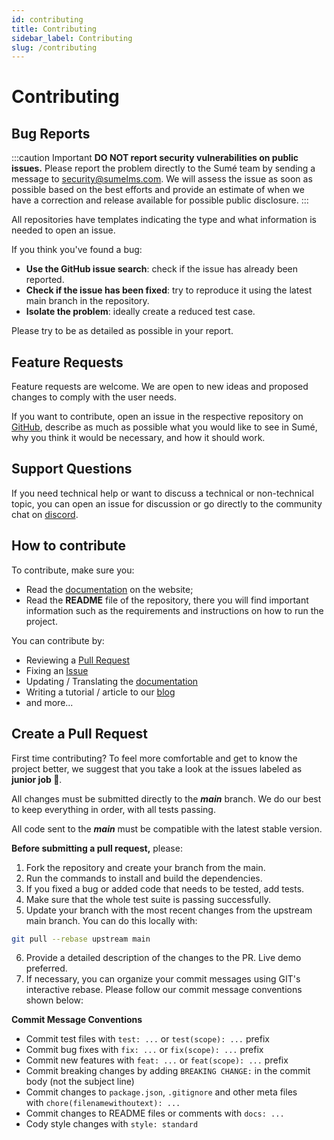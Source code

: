 ```yaml
---
id: contributing
title: Contributing
sidebar_label: Contributing
slug: /contributing
---
```


# Contributing

## Bug Reports

:::caution Important
**DO NOT report security vulnerabilities on public issues.** Please report the problem directly to the Sumé team by sending a message to [security@sumelms.com](mailto:security@sumelms.com). We will assess the issue as soon as possible based on the best efforts and provide an estimate of when we have a correction and release available for possible public disclosure.
:::

All repositories have templates indicating the type and what information is needed to open an issue.

If you think you've found a bug:

- **Use the GitHub issue search**: check if the issue has already been reported.
- **Check if the issue has been fixed**: try to reproduce it using the latest main branch in the repository.
- **Isolate the problem**: ideally create a reduced test case.

Please try to be as detailed as possible in your report.

## Feature Requests

Feature requests are welcome. We are open to new ideas and proposed changes to comply with the user needs.

If you want to contribute, open an issue in the respective repository on [GitHub](https://github.com/sumelms), describe as much as possible what you would like to see in Sumé, why you think it would be necessary, and how it should work.

## Support Questions

If you need technical help or want to discuss a technical or non-technical topic, you can open an issue for discussion or go directly to the community chat on [discord](https://discord.com/invite/aaJzjBunTZ).

## How to contribute

To contribute, make sure you:

- Read the [documentation](https://sumelms.com/docs/) on the website;
- Read the **README** file of the repository, there you will find important information such as the requirements and instructions on how to run the project.

You can contribute by:

- Reviewing a [Pull Request](https://github.com/sumelms)
- Fixing an [Issue](https://github.com/sumelms)
- Updating / Translating the [documentation](https://github.com/sumelms/website/tree/main/docs)
- Writing a tutorial / article to our [blog](https://medium.com/sumelms)
- and more...

## Create a Pull Request

First time contributing? To feel more comfortable and get to know the project better, we suggest that you take a look at the issues labeled as **junior job :baby:**.

All changes must be submitted directly to the ***main*** branch. We do our best to keep everything in order, with all tests passing.

All code sent to the ***main*** must be compatible with the latest stable version.

**Before submitting a pull request,** please:

1. Fork the repository and create your branch from the main.
2. Run the commands to install and build the dependencies.
3. If you fixed a bug or added code that needs to be tested, add tests.
4. Make sure that the whole test suite is passing successfully.
5. Update your branch with the most recent changes from the upstream main branch. You can do this locally with:

  ```sh
  git pull --rebase upstream main
  ```

6. Provide a detailed description of the changes to the PR. Live demo preferred.
7. If necessary, you can organize your commit messages using GIT's interactive rebase. Please follow our commit message conventions shown below:

  **Commit Message Conventions**

  - Commit test files with `test: ...` or `test(scope): ...` prefix
  - Commit bug fixes with `fix: ...` or `fix(scope): ...` prefix
  - Commit new features with `feat: ...` or `feat(scope): ...` prefix
  - Commit breaking changes by adding `BREAKING CHANGE:` in the commit body (not the subject line)
  - Commit changes to `package.json`, `.gitignore` and other meta files with `chore(filenamewithoutext): ...`
  - Commit changes to README files or comments with `docs: ...`
  - Cody style changes with `style: standard`